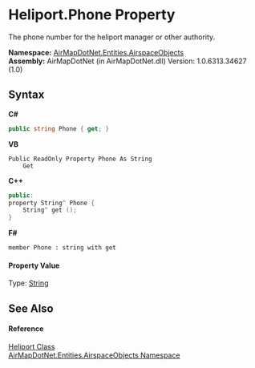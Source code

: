 # Heliport.Phone Property 
 

The phone number for the heliport manager or other authority.

**Namespace:**&nbsp;<a href="N_AirMapDotNet_Entities_AirspaceObjects">AirMapDotNet.Entities.AirspaceObjects</a><br />**Assembly:**&nbsp;AirMapDotNet (in AirMapDotNet.dll) Version: 1.0.6313.34627 (1.0)

## Syntax

**C#**<br />
``` C#
public string Phone { get; }
```

**VB**<br />
``` VB
Public ReadOnly Property Phone As String
	Get
```

**C++**<br />
``` C++
public:
property String^ Phone {
	String^ get ();
}
```

**F#**<br />
``` F#
member Phone : string with get

```


#### Property Value
Type: <a href="http://msdn2.microsoft.com/en-us/library/s1wwdcbf" target="_blank">String</a>

## See Also


#### Reference
<a href="T_AirMapDotNet_Entities_AirspaceObjects_Heliport">Heliport Class</a><br /><a href="N_AirMapDotNet_Entities_AirspaceObjects">AirMapDotNet.Entities.AirspaceObjects Namespace</a><br />